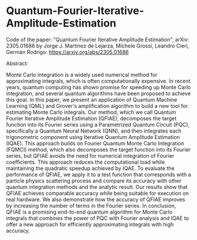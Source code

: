 # Quantum-Fourier-Iterative-Amplitude-Estimation
Code of the paper: "Quantum Fourier Iterative Amplitude Estimation", arXiv: 2305.01686 by Jorge J. Martínez de Lejarza, Michele Grossi, Leandro Cieri, Germán Rodrigo: https://arxiv.org/abs/2305.01686

Abstract:

Monte Carlo integration is a widely used numerical method for approximating integrals, which is often computationally expensive. In recent years, quantum computing has shown promise for speeding up Monte Carlo integration, and several quantum algorithms have been proposed to achieve this goal. In this paper, we present an application of Quantum Machine Learning (QML) and Grover's amplification algorithm to build a new tool for estimating Monte Carlo integrals. Our method, which we call Quantum Fourier Iterative Amplitude Estimation (QFIAE), decomposes the target function into its Fourier series using a Parametrized Quantum Circuit (PQC), specifically a Quantum Neural Network (QNN), and then integrates each trigonometric component using Iterative Quantum Amplitude Estimation (IQAE). This approach builds on Fourier Quantum Monte Carlo Integration (FQMCI) method, which also decomposes the target function into its Fourier series, but QFIAE avoids the need for numerical integration of Fourier coefficients. This approach reduces the computational load while maintaining the quadratic speedup achieved by IQAE. To evaluate the performance of QFIAE, we apply it to a test function that corresponds with a particle physics scattering process and compare its accuracy with other quantum integration methods and the analytic result. Our results show that QFIAE achieves comparable accuracy while being suitable for execution on real hardware. We also demonstrate how the accuracy of QFIAE improves by increasing the number of terms in the Fourier series. In conclusion, QFIAE is a promising end-to-end quantum algorithm for Monte Carlo integrals that combines the power of PQC with Fourier analysis and IQAE to offer a new approach for efficiently approximating integrals with high accuracy. 
